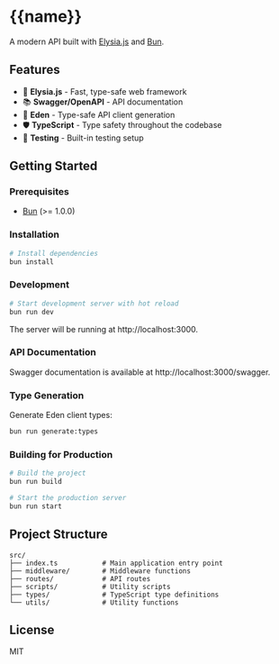 # {{name}}

A modern API built with [Elysia.js](https://elysiajs.com/) and [Bun](https://bun.sh/).

## Features

- 🦊 **Elysia.js** - Fast, type-safe web framework
- 📚 **Swagger/OpenAPI** - API documentation
- 🔄 **Eden** - Type-safe API client generation
- 🛡️ **TypeScript** - Type safety throughout the codebase
- 🧪 **Testing** - Built-in testing setup

## Getting Started

### Prerequisites

- [Bun](https://bun.sh/) (>= 1.0.0)

### Installation

```bash
# Install dependencies
bun install
```

### Development

```bash
# Start development server with hot reload
bun run dev
```

The server will be running at http://localhost:3000.

### API Documentation

Swagger documentation is available at http://localhost:3000/swagger.

### Type Generation

Generate Eden client types:

```bash
bun run generate:types
```

### Building for Production

```bash
# Build the project
bun run build

# Start the production server
bun run start
```

## Project Structure

```
src/
├── index.ts           # Main application entry point
├── middleware/        # Middleware functions
├── routes/            # API routes
├── scripts/           # Utility scripts
├── types/             # TypeScript type definitions
└── utils/             # Utility functions
```

## License

MIT 